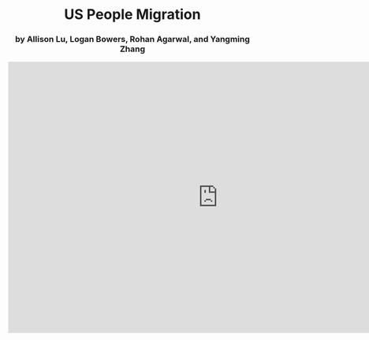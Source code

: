 <h1 style="text-align: center;">US People Migration</h1>
<h3 style="text-align: center;"> by Allison Lu, Logan Bowers, Rohan Agarwal, and Yangming Zhang</h3>


<iframe seamless frameborder="0" src="https://public.tableau.com/shared/QTSPGKXBM?:display_count=n&:origin=viz_share_link" width = '850' height = '550' scrolling='yes' ></iframe>

